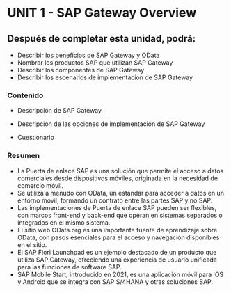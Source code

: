# UNIT 1 - SAP Gateway Overview

## Después de completar esta unidad, podrá:

* Describir los beneficios de SAP Gateway y OData
* Nombrar los productos SAP que utilizan SAP Gateway
* Describir los componentes de SAP Gateway
* Describir los escenarios de implementación de SAP Gateway

### Contenido

- Descripción de SAP Gateway

- Descripción de las opciones de implementación de SAP Gateway

- Cuestionario

### Resumen
- La Puerta de enlace SAP es una solución que permite el acceso a datos comerciales desde dispositivos móviles, originada en la necesidad de comercio móvil.
- Se utiliza a menudo con OData, un estándar para acceder a datos en un entorno móvil, formando un contrato entre las partes SAP y no SAP.
- Las implementaciones de Puerta de enlace SAP pueden ser flexibles, con marcos front-end y back-end que operan en sistemas separados o integrados en el mismo sistema.
- El sitio web OData.org es una importante fuente de aprendizaje sobre OData, con pasos esenciales para el acceso y navegación disponibles en el sitio.
- El SAP Fiori Launchpad es un ejemplo destacado de un producto que utiliza SAP Gateway, ofreciendo una experiencia de usuario unificada para las funciones de software SAP.
- SAP Mobile Start, introducido en 2021, es una aplicación móvil para iOS y Android que se integra con SAP S/4HANA y otras soluciones SAP.